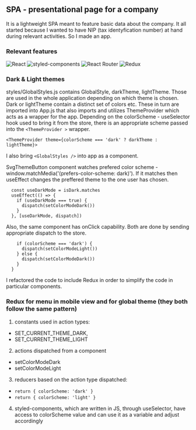 ## SPA - presentational page for a company
It is a lightweight SPA meant to feature basic data about the company. It all started because I wanted to have NIP (tax identyfication number) at hand during relevant activities. So I made an app.
### Relevant features
<p>
<img alt="React" src="https://img.shields.io/badge/React-61DAFB?logo=react&logoColor=white&style=flat" />
<img alt="styled-components" src="https://img.shields.io/badge/styled-components-DB7093?logo=styled-components&logoColor=white&style=flat" />
<img alt="React Router" src="https://img.shields.io/badge/React Router-CA4245?logo=React-router&logoColor=white&style=flat" />
<img alt="Redux" src="https://img.shields.io/badge/Redux-764ABC?logo=Redux&logoColor=white&style=flat" />
</p>

### Dark & Light themes 
styles/GlobalStyles.js contains GlobalStyle, darkTheme, lightTheme. Those are used in the whole application depending on which theme is chosen. Dark or lightTheme contain a distinct set of colors etc.
These in turn are imported into App.js that also imports and utilizes ThemeProvider which acts as a wrapper for the app. Depending on the colorScheme - useSelector hook used to bring it from the store, there is an appropriate scheme passed into the `<ThemeProvider >` wrapper. 

`<ThemeProvider theme={colorScheme === 'dark' ? darkTheme : lightTheme}>`

I also bring `<GlobalStyles />` into app as a component.

SvgThemeButton component watches prefered color scheme - window.matchMedia('(prefers-color-scheme: dark)'). If it matches then useEffect changes the preffered theme to the one user has chosen.

``` const isDark = window.matchMedia('(prefers-color-scheme: dark)')
  const useDarkMode = isDark.matches
  useEffect(() => {
    if (useDarkMode === true) {
      dispatch(setColorModeDark())
    }
  }, [useDarkMode, dispatch])
```  
Also, the same component has onClick capability. Both are done by sending appropriate dispatch to the store. 

``` const handleClickColor = () => {
    if (colorScheme === 'dark') {
      dispatch(setColorModeLight())
    } else {
      dispatch(setColorModeDark())
    }
  }
```  
I refactored the code to include Redux in order to simplify the code in particular components.

### Redux for menu in mobile view and for global theme (they both follow the same pattern)

1. constants used in action types: 
 * SET_CURRENT_THEME_DARK,
 * SET_CURRENT_THEME_LIGHT 
2. actions dispatched from a component
 * setColorModeDark
 * setColorModeLight
3. reducers based on the action type dispatched:
  * ``return { colorScheme: 'dark' }``
  * ``return { colorScheme: 'light' }``
4. styled-components, which are written in JS, through useSelector, have access to colorScheme value and can use it as a variable and adjust accordingly
